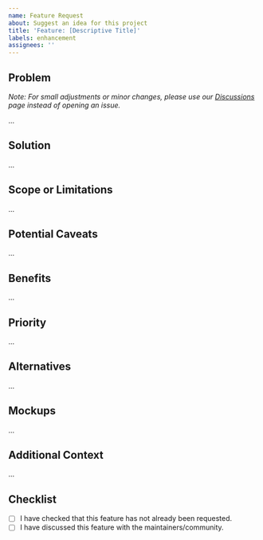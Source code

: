```yaml
---
name: Feature Request
about: Suggest an idea for this project
title: 'Feature: [Descriptive Title]'
labels: enhancement
assignees: ''
---
```


## Problem

<!-- Is your feature request related to a problem? Please describe. -->

_Note: For small adjustments or minor changes, please use our [Discussions][discussions] page instead of opening an issue._

...

## Solution

<!-- A clear and concise description of what you want to happen. -->

...

## Scope or Limitations

<!-- Describe the boundaries of the feature, including what it is not intended to address or handle. -->

...

## Potential Caveats

<!-- List any potential challenges, risks, or areas where the feature may not be applicable. -->

...

## Benefits

<!-- Describe the benefits this feature would bring. Who will benefit from it? -->

...

## Priority

<!-- Suggest a priority or urgency for this feature. -->

...

## Alternatives

<!-- Describe any alternative solutions or features you've considered. -->

...

## Mockups

<!-- If applicable, add diagrams or mockups to help explain your feature. -->

...

## Additional Context

<!-- Add any other context or screenshots about the feature request here. -->

...

## Checklist

- [ ] I have checked that this feature has not already been requested.
- [ ] I have discussed this feature with the maintainers/community.

[discussions]: https://github.com/Jekwwer/markdown-workspace/discussions

<!-- Template by Evgenii Shiliaev - Licensed under CC BY 4.0 -->
<!-- https://github.com/Jekwwer/markdown-docs-kit -->
<!-- Licensed under: https://github.com/Jekwwer/markdown-docs-kit/blob/main/LICENSE -->

